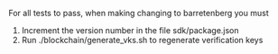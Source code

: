 For all tests to pass, when making changing to barretenberg you must
1. Increment the version number in the file sdk/package.json
2. Run ./blockchain/generate_vks.sh  to regenerate verification keys
